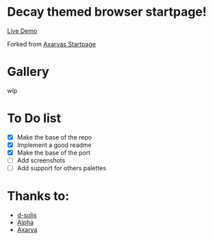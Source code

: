 # Decay themed browser startpage!

[Live Demo](https://d-solis.github.io/Decay-StartPage/)

Forked from [Axarvas Startpage](https://github.com/Axarva/dotfiles-2.0/tree/main/startpage)

# Gallery

wip

# To Do list

- [x] Make the base of the repo
- [x] Implement a good readme
- [x] Make the base of the port
- [ ] Add screenshots
- [ ] Add support for others palettes

# Thanks to:

- [d-solis](https://github.com/d-solis)
- [Alpha](https://github.com/alphatechnolog)
- [Axarva](https://github.com/axarva)
